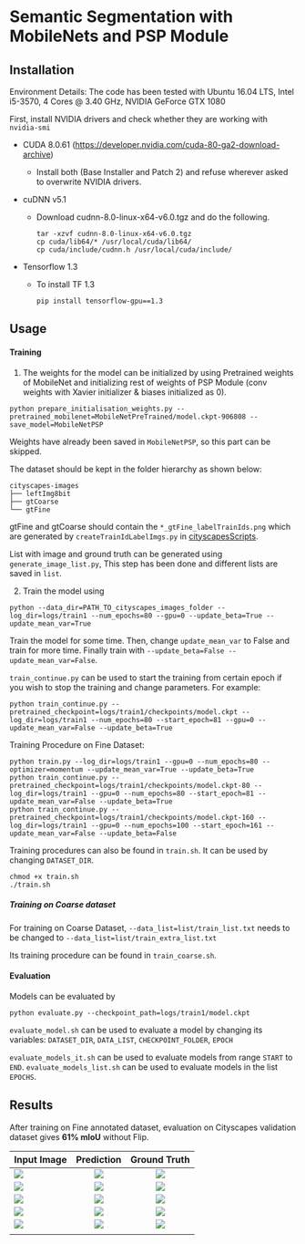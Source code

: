 # Semantic Segmentation with MobileNets and PSP Module

## Installation
Environment Details:
The code has been tested with Ubuntu 16.04 LTS, Intel i5-3570, 4 Cores @ 3.40 GHz, NVIDIA GeForce GTX 1080

First, install NVIDIA drivers and check whether they are working with `nvidia-smi`

-  CUDA 8.0.61 (https://developer.nvidia.com/cuda-80-ga2-download-archive)
    - Install both (Base Installer and Patch 2) and refuse wherever asked to overwrite NVIDIA drivers.

- cuDNN v5.1
    - Download cudnn-8.0-linux-x64-v6.0.tgz and do the following.
        ```shell
        tar -xzvf cudnn-8.0-linux-x64-v6.0.tgz
        cp cuda/lib64/* /usr/local/cuda/lib64/
        cp cuda/include/cudnn.h /usr/local/cuda/include/
        ```

- Tensorflow 1.3
    - To install TF 1.3
        ```shell
        pip install tensorflow-gpu==1.3
        ```

## Usage

#### Training

1. The weights for the model can be initialized by using Pretrained weights of MobileNet and initializing rest of weights of PSP Module (conv weights with Xavier initializer & biases initialized as 0).
```
python prepare_initialisation_weights.py --pretrained_mobilenet=MobileNetPreTrained/model.ckpt-906808 --save_model=MobileNetPSP
```
Weights have already been saved in `MobileNetPSP`, so this part can be skipped.

The dataset should be kept in the folder hierarchy as shown below:
```
cityscapes-images
├── leftImg8bit
├── gtCoarse
└── gtFine
```
gtFine and gtCoarse should contain the `*_gtFine_labelTrainIds.png` which are generated by `createTrainIdLabelImgs.py` in [cityscapesScripts](https://github.com/mcordts/cityscapesScripts).

List with image and ground truth can be generated using `generate_image_list.py`, This step has been done and different lists are saved in `list`.

2. Train the model using
```
python --data_dir=PATH_TO_cityscapes_images_folder --log_dir=logs/train1 --num_epochs=80 --gpu=0 --update_beta=True --update_mean_var=True
```
Train the model for some time. Then, change `update_mean_var` to False and train for more time. Finally train with `--update_beta=False --update_mean_var=False`.

`train_continue.py` can be used to start the training from certain epoch if you wish to stop the training and change parameters. For example:
```
python train_continue.py --pretrained_checkpoint=logs/train1/checkpoints/model.ckpt --log_dir=logs/train1 --num_epochs=80 --start_epoch=81 --gpu=0 --update_mean_var=False --update_beta=True
```

Training Procedure on Fine Dataset:
```
python train.py --log_dir=logs/train1 --gpu=0 --num_epochs=80 --optimizer=momentum --update_mean_var=True --update_beta=True
python train_continue.py --pretrained_checkpoint=logs/train1/checkpoints/model.ckpt-80 --log_dir=logs/train1 --gpu=0 --num_epochs=80 --start_epoch=81 --update_mean_var=False --update_beta=True
python train_continue.py --pretrained_checkpoint=logs/train1/checkpoints/model.ckpt-160 --log_dir=logs/train1 --gpu=0 --num_epochs=100 --start_epoch=161 --update_mean_var=False --update_beta=False
```

Training procedures can also be found in `train.sh`. It can be used by changing `DATASET_DIR`.
```
chmod +x train.sh
./train.sh
```

##### Training on Coarse dataset
For training on Coarse Dataset, `--data_list=list/train_list.txt` needs to be changed to `--data_list=list/train_extra_list.txt`

Its training procedure can be found in `train_coarse.sh`.

#### Evaluation
Models can be evaluated by
```
python evaluate.py --checkpoint_path=logs/train1/model.ckpt
```

`evaluate_model.sh` can be used to evaluate a model by changing its variables: `DATASET_DIR`, `DATA_LIST`, `CHECKPOINT_FOLDER`, `EPOCH`

`evaluate_models_it.sh` can be used to evaluate models from range `START` to `END`.
`evaluate_models_list.sh` can be used to evaluate models in the list `EPOCHS`.

## Results


After training on Fine annotated dataset, evaluation on Cityscapes validation dataset gives **61% mIoU** without Flip.

| Input Image | Prediction | Ground Truth |
|--------|:---------:|:---------:|
| ![](https://github.com/interritus1996/mobilenet_psp/blob/master/results/1_im.png) | ![](https://github.com/interritus1996/mobilenet_psp/blob/master/results/1_pred.png) | ![](https://github.com/interritus1996/mobilenet_psp/blob/master/results/1_gt.png) |
| ![](https://github.com/interritus1996/mobilenet_psp/blob/master/results/4_im.png) | ![](https://github.com/interritus1996/mobilenet_psp/blob/master/results/4_pred.png) | ![](https://github.com/interritus1996/mobilenet_psp/blob/master/results/4_gt.png) |
| ![](https://github.com/interritus1996/mobilenet_psp/blob/master/results/6_im.png) | ![](https://github.com/interritus1996/mobilenet_psp/blob/master/results/6_pred.png) | ![](https://github.com/interritus1996/mobilenet_psp/blob/master/results/6_gt.png) |
| ![](https://github.com/interritus1996/mobilenet_psp/blob/master/results/7_im.png) | ![](https://github.com/interritus1996/mobilenet_psp/blob/master/results/7_pred.png) | ![](https://github.com/interritus1996/mobilenet_psp/blob/master/results/7_gt.png) |
| ![](https://github.com/interritus1996/mobilenet_psp/blob/master/results/8_im.png) | ![](https://github.com/interritus1996/mobilenet_psp/blob/master/results/8_pred.png) | ![](https://github.com/interritus1996/mobilenet_psp/blob/master/results/8_gt.png) |
| ![]() | ![]() | ![]() |

